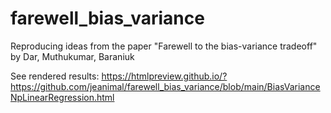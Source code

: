 # farewell_bias_variance
Reproducing ideas from the paper "Farewell to the bias-variance tradeoff" by Dar, Muthukumar, Baraniuk

See rendered results: https://htmlpreview.github.io/?https://github.com/jeanimal/farewell_bias_variance/blob/main/BiasVarianceNpLinearRegression.html
